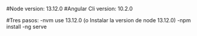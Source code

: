 #Node version: 13.12.0 
#Angular Cli version: 10.2.0

#Tres pasos: 
-nvm use 13.12.0 (o Instalar la version de node 13.12.0)
-npm install
-ng serve
